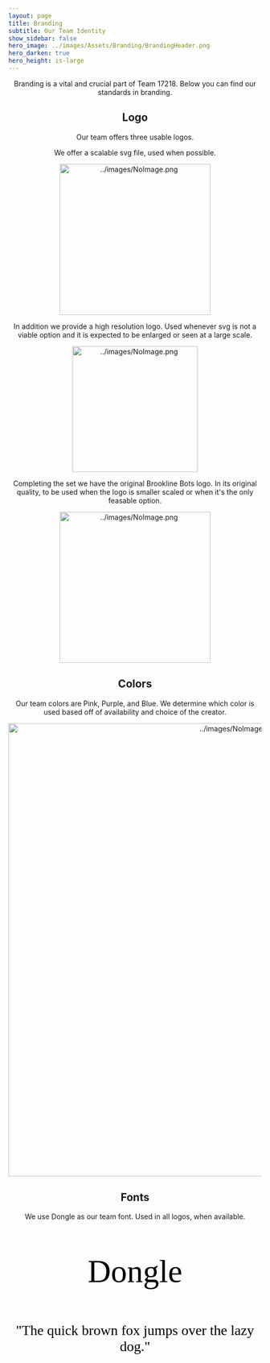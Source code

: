 ```yaml
---
layout: page
title: Branding
subtitle: Our Team Identity
show_sidebar: false
hero_image: ../images/Assets/Branding/BrandingHeader.png
hero_darken: true 
hero_height: is-large
--- 
```

<div class="full" style="text-align: center">
<p>Branding is a vital and crucial part of Team 17218. Below you can find our standards in branding.</p>

<h2><center>Logo</center></h2>

<p>Our team offers three usable logos. </p>

<p>We offer a scalable svg file, used when possible.</p>

<a href="../images/Assets/Branding/BrooklineBots.svg" download>
    <img width="300px" src="../images/Assets/Branding/BrooklineBots.svg" alt="../images/NoImage.png">
</a>
                                               
<p>In addition we provide a high resolution logo. Used whenever svg is not a viable option and it is expected to be enlarged or seen at a large scale.</p>
<a href="../images/Assets/Branding/BrooklineBots.svg" download>
<img width="250px" src="../images/Assets/Branding/BrooklineBots.svg" alt="../images/NoImage.png">
</a>

<p>Completing the set we have the original Brookline Bots logo. In its original quality, to be used when the logo is smaller scaled or when it's the only feasable option.</p>
<a href="../images/Assets/Branding/LowRes.png" download>
    <img width="300px" src="../images/Assets/Branding/LowRes.png" alt="../images/NoImage.png">
</a>
<h2>Colors</h2>
<p> Our team colors are Pink, Purple, and Blue. We determine which color is used based off of availability and choice of the creator.</p>

<a href="../images/Assets/Branding/colors.png" download>
    <img width = "900x" src="../images/Assets/Branding/colors.png" alt="../images/NoImage.png">
</a>

<h2>Fonts</h2>
<p>We use Dongle as our team font. Used in all logos, when available.</p>
<p class="hidden-when-failed" style="color: black; font-family: Dongle; font-size: 64px;">Dongle</p>
<p class="hidden-when-failed" style="color: black; font-family: Dongle; font-size: 28px;">"The quick brown fox jumps over the lazy dog."</p>
<p id="font-message" style="color: red; font-size: 16px;" class="font-message"></p>
</div>



<style>
    .font-message {
        color: black;
        font-family: Dongle, sans-serif;
        font-size: 28px;
    }
</style>
<script>
    function isFontLoaded(fontName) {
        var canvas = document.createElement("canvas");
        var context = canvas.getContext("2d");
        var text = "abcdefghijklmnopqrstuvwxyz0123456789";
        context.font = "40px " + fontName + ", sans-serif";
        var originalWidth = context.measureText(text).width;
        context.font = "40px sans-serif";
        var fallbackWidth = context.measureText(text).width;
        return originalWidth !== fallbackWidth;
    }
    
    // Check if Dongle font is loaded
    window.onload = function() {
        if (!isFontLoaded("Dongle")) {
            var messageElement = document.getElementById("font-message");
            messageElement.innerHTML = "It appears that you're using a browser that is not compatible with the Dongle font. This can be caused by an unexpected MIME type and/or an outdated browser. For the best viewing experience please use a different browser.";
            
            // Hide the lines that should only be displayed when Dongle font is rendered correctly
            var hiddenElements = document.getElementsByClassName("hidden-when-failed");
            for (var i = 0; i < hiddenElements.length; i++) {
                hiddenElements[i].style.display = "none";
            }
        }
    }
</script>
